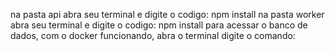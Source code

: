na pasta api abra seu terminal e digite o codigo: npm install
na pasta worker abra seu terminal e digite o codigo: npm install
para acessar o banco de dados, com o docker funcionando, abra o terminal digite o comando:
